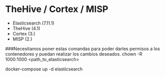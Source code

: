 # TheHive / Cortex / MISP
- Elasticsearch (7.11.1)
- TheHive (4.1)
- Cortex (3.)
- MISP (2.)
 
###Necesitamos poner estas comandas para poder darles permisos a los contenedores y puedan realizar los cambios deseados.
chown -R 1000:1000 <path_to_elasticsearch>

docker-compose up -d elasticsearch
